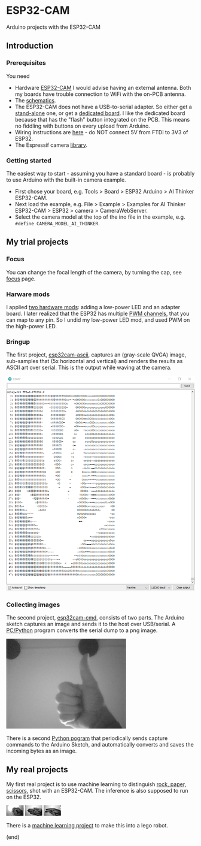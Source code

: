 # ESP32-CAM
Arduino projects with the ESP32-CAM

## Introduction

### Prerequisites

You need
 - Hardware [ESP32-CAM](https://nl.aliexpress.com/item/1005001818136526.html)
   I would advise having an external antenna. Both my boards have trouble connection to WiFi with the on-PCB antenna.
 - The [schematics](https://github.com/SeeedDocument/forum_doc/raw/master/reg/ESP32_CAM_V1.6.pdf).
 - The ESP32-CAM does not have a USB-to-serial adapter. So either get a [stand-alone](https://nl.aliexpress.com/item/4000016600649.html) one, 
   or get a [dedicated board](https://nl.aliexpress.com/item/1005001810692306.html).
   I like the dedicated board because that has the "flash" button integrated on the PCB. This means no fiddling with buttons on every upload from Arduino.
 - Wiring instructions are [here](https://randomnerdtutorials.com/program-upload-code-esp32-cam/) - do NOT connect 5V from FTDI to 3V3 of ESP32.
 - The Espressif camera [library](https://github.com/espressif/esp32-camera/tree/master/driver).

### Getting started

The easiest way to start - assuming you have a standard board - is probably to use Arduino with the built-in camera example.
 - First chose your board, e.g. Tools > Board > ESP32 Arduino > AI Thinker ESP32-CAM.
 - Next load the example, e.g. File > Example > Examples for AI Thinker ESP32-CAM > ESP32 > camera > CameraWebServer.
 - Select the camera model at the top of the ino file in the example, e.g. `#define CAMERA_MODEL_AI_THINKER`.

## My trial projects

### Focus
You can change the focal length of the camera, by turning the cap, see [focus](focus) page.

### Harware mods
I applied [two hardware mods](hwmods): adding a low-power LED and an adapter board.
I later realized that the ESP32 has multiple [PWM channels](pwm), that you can map to any pin.
So I undid my low-power LED mod, and used PWM on the high-power LED.

### Bringup
The first project, [esp32cam-ascii](esp32cam-ascii), captures an (gray-scale QVGA) image, 
sub-samples that (5x horizontal and vertical) and renders the results as ASCII art over serial.
This is the output while waving at the camera.

![Screenshot](esp32cam-ascii/screenshot.png)

### Collecting images
The second project, [esp32cam-cmd](esp32cam-cmd), consists of two parts.
The Arduino sketch captures an image and sends it to the host over USB/serial.
A [PC/Python](py-hex2png) program converts the serial dump to a png image.

![Captured png](py-hex2png/img.png)

There is a second [Python pogram](py-capture) that periodically sends capture commands 
to the Arduino Sketch, and automatically converts and saves the incoming bytes as an image.

## My real projects

My first real project is to use machine learning to distinguish [rock, paper, scissors](rock-paper-scissors), shot with an ESP32-CAM.
The inference is also supposed to run on the ESP32.

![rock](rock-paper-scissors/data/rock/rock000.png)
![paper](rock-paper-scissors/data/paper/paper018.png)
![scissors](rock-paper-scissors/data/scissors/scissors037.png)

There is a [machine learning project](https://github.com/maarten-pennings/MachineLearning/tree/main/rock-paper-scissors) to make
this into a lego robot.

(end)
 

